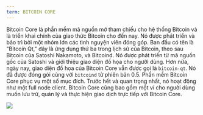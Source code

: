 ```yaml
---
term: BITCOIN CORE
---
```


Bitcoin Core là phần mềm mã nguồn mở tham chiếu cho hệ thống Bitcoin và là triển khai chính của giao thức Bitcoin cho đến nay. Nó được phát triển và bảo trì bởi một nhóm lớn các tình nguyện viên đóng góp. Ban đầu có tên là "Bitcoin Qt," đây là ứng dụng thứ ba trong lịch sử của Bitcoin, theo sau Bitcoin của Satoshi Nakamoto, và Bitcoind. Nó được phát triển từ mã nguồn gốc của Satoshi và giới thiệu giao diện đồ họa cho người dùng. Hơn nữa, ngày nay, giao diện đồ họa của Bitcoin Core vẫn được gọi là `bitcoin-qt`. Nó đã được đóng gói cùng với `bitcoind` từ phiên bản 0.5. Phần mềm Bitcoin Core phục vụ một số mục đích. Trước hết và quan trọng nhất, nó hoạt động như một full node client. Bitcoin Core cũng bao gồm một ví cho người dùng muốn lưu trữ, quản lý và thực hiện giao dịch trực tiếp với Bitcoin Core.

![](../../dictionnaire/assets/42.png)